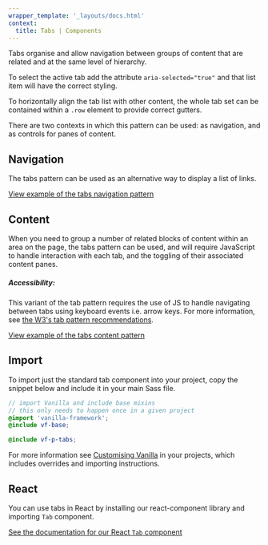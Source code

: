 ```yaml
---
wrapper_template: '_layouts/docs.html'
context:
  title: Tabs | Components
---
```


Tabs organise and allow navigation between groups of content that are related and at the same level of hierarchy.

To select the active tab add the attribute `aria-selected="true"` and that list item will have the correct styling.

To horizontally align the tab list with other content, the whole tab set can be contained within a `.row` element to provide correct gutters.

There are two contexts in which this pattern can be used: as navigation, and as controls for panes of content.

## Navigation

The tabs pattern can be used as an alternative way to display a list of links.

<div class="embedded-example"><a href="/docs/examples/patterns/tabs/navigation" class="js-example">
View example of the tabs navigation pattern
</a></div>

## Content

When you need to group a number of related blocks of content within an area on the page, the tabs pattern can be used, and will require JavaScript to handle interaction with each tab, and the toggling of their associated content panes.

<div class="p-notification--information is-inline">
  <div class="p-notification__content">
    <h5 class="p-notification__title">Accessibility:</h5>
    <p class="p-notification__message">This variant of the tab pattern requires the use of JS to handle navigating between tabs using keyboard events i.e. arrow keys. For more information, see <a href="https://www.w3.org/TR/wai-aria-practices-1.1/examples/tabs/tabs-1/tabs.html">the W3's tab pattern recommendations</a>.</p>
  </div>
</div>

<div class="embedded-example"><a href="/docs/examples/patterns/tabs/content" class="js-example">
View example of the tabs content pattern
</a></div>

## Import

To import just the standard tab component into your project, copy the snippet below and include it in your main Sass file.

```scss
// import Vanilla and include base mixins
// this only needs to happen once in a given project
@import 'vanilla-framework';
@include vf-base;

@include vf-p-tabs;
```

For more information see [Customising Vanilla](/docs/customising-vanilla/) in your projects, which includes overrides and importing instructions.

## React

You can use tabs in React by installing our react-component library and importing `Tab` component.

[See the documentation for our React `Tab` component](https://canonical.github.io/react-components/?path=/docs/tabs--default-story#tabs)
